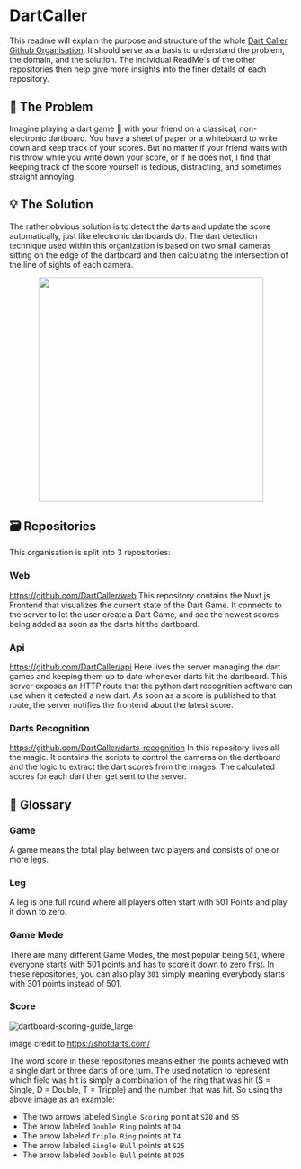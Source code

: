 # DartCaller
This readme will explain the purpose and structure of the whole [Dart Caller Github Organisation](https://github.com/DartCaller).
It should serve as a basis to understand the problem, the domain, and the solution. The individual ReadMe's of the other repositories then help give more insights into the finer details of each repository.

## :thinking: The Problem
Imagine playing a dart game :dart: with your friend on a classical, non-electronic dartboard. You have a sheet of paper or a whiteboard to write down and keep track of your scores. But no matter if your friend waits with his throw while you write down your score, or if he does not, I find that keeping track of the score yourself is tedious, distracting, and sometimes straight annoying.

## :bulb: The Solution
The rather obvious solution is to detect the darts and update the score automatically, just like electronic dartboards do. The dart detection technique used within this organization is based on two small cameras sitting on the edge of the dartboard and then calculating the intersection of the line of sights of each camera.

<p align="center">
<img height="400px" src="https://user-images.githubusercontent.com/32591853/120698755-c4805e00-c4af-11eb-8c3d-a791a9832b15.png" />
</p>

## :card_file_box: Repositories
This organisation is split into 3 repositories:

### Web
https://github.com/DartCaller/web
This repository contains the Nuxt.js Frontend that visualizes the current state of the Dart Game. It connects to the server to let the user create a Dart Game, and see the newest scores being added as soon as the darts hit the dartboard.

### Api
https://github.com/DartCaller/api
Here lives the server managing the dart games and keeping them up to date whenever darts hit the dartboard. This server exposes an HTTP route that the python dart recognition software can use when it detected a new dart. As soon as a score is published to that route, the server notifies the frontend about the latest score.

### Darts Recognition
https://github.com/DartCaller/darts-recognition
In this repository lives all the magic. It contains the scripts to control the cameras on the dartboard and the logic to extract the dart scores from the images.
The calculated scores for each dart then get sent to the server.


## :book: Glossary
### Game
A game means the total play between two players and consists of one or more [legs](#legs).
### Leg
A leg is one full round where all players often start with 501 Points and play it down to zero. 
### Game Mode
There are many different Game Modes, the most popular being `501`, where everyone starts with 501 points and has to score it down to zero first. In these repositories, you can also play `301` simply meaning everybody starts with 301 points instead of 501.

### Score
![dartboard-scoring-guide_large](https://user-images.githubusercontent.com/32591853/120363119-11c3ca80-c30c-11eb-91bc-ffe09da22058.jpeg)

image credit to https://shotdarts.com/

The word score in these repositories means either the points achieved with a single dart or three darts of one turn.
The used notation to represent which field was hit is simply a combination of the ring that was hit (S = Single, D = Double, T = Tripple) and the number that was hit. So using the above image as an example:
- The two arrows labeled `Single Scoring` point at `S20` and `S5`
- The arrow labeled `Double Ring` points at `D4`
- The arrow labeled `Triple Ring` points at `T4`
- The arrow labeled `Single Bull` points at `S25`
- The arrow labeled `Double Bull` points at `D25`
